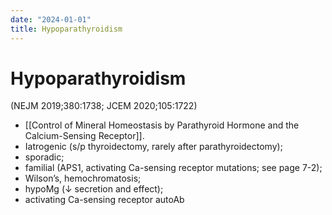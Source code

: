 ```yaml
---
date: "2024-01-01"
title: Hypoparathyroidism
---
```


# Hypoparathyroidism


(NEJM 2019;380:1738; JCEM 2020;105:1722)
* [[Control of Mineral Homeostasis by Parathyroid Hormone and the Calcium-Sensing Receptor]].
* Iatrogenic (s/p thyroidectomy, rarely after parathyroidectomy); 
* sporadic; 
* familial (APS1, activating Ca-sensing receptor mutations; see page 7-2); 
* Wilson’s, hemochromatosis; 
* hypoMg (↓ secretion and effect); 
* activating Ca-sensing receptor autoAb
